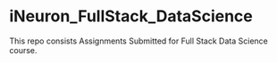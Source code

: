 # iNeuron_FullStack_DataScience

This repo consists Assignments Submitted for Full Stack Data Science course.
